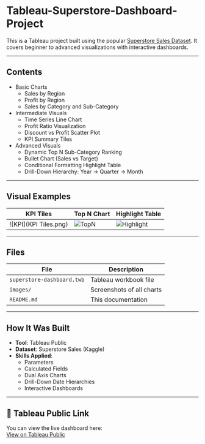 # Tableau-Superstore-Dashboard-Project
This is a Tableau project built using the popular [Superstore Sales Dataset](https://www.kaggle.com/datasets/vivek468/superstore-dataset-final). It covers beginner to advanced visualizations with interactive dashboards.

---

##  Contents

- Basic Charts
  - Sales by Region
  - Profit by Region
  - Sales by Category and Sub-Category
- Intermediate Visuals
  - Time Series Line Chart
  - Profit Ratio Visualization
  - Discount vs Profit Scatter Plot
  - KPI Summary Tiles
- Advanced Visuals
  - Dynamic Top N Sub-Category Ranking
  - Bullet Chart (Sales vs Target)
  - Conditional Formatting Highlight Table
  - Drill-Down Hierarchy: Year → Quarter → Month

---

## Visual Examples

| KPI Tiles | Top N Chart | Highlight Table |
|-----------|-------------|-----------------|
| ![KPI](KPI Tiles.png) | ![TopN](images/top-n-chart.png) | ![Highlight](images/highlight-table.png) |

---

##  Files

| File | Description |
|------|-------------|
| `superstore-dashboard.twb` | Tableau workbook file |
| `images/` | Screenshots of all charts |
| `README.md` | This documentation |

---

## How It Was Built

- **Tool**: Tableau Public
- **Dataset**: Superstore Sales (Kaggle)
- **Skills Applied**:
  - Parameters
  - Calculated Fields
  - Dual Axis Charts
  - Drill-Down Date Hierarchies
  - Interactive Dashboards

---

## 🔗 Tableau Public Link

You can view the live dashboard here:  
[View on Tableau Public]([https://public.tableau.com/app/profile/deeksha.lingaraju/vizzes])


